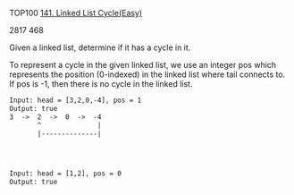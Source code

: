TOP100
[141. Linked List Cycle(Easy)](https://leetcode.com/problems/linked-list-cycle/)

2817
468

Given a linked list, determine if it has a cycle in it.

To represent a cycle in the given linked list, we use an integer pos which represents the position (0-indexed) in the linked list where tail connects to. If pos is -1, then there is no cycle in the linked list.

 
```html
Input: head = [3,2,0,-4], pos = 1
Output: true
3  ->  2  ->  0  ->  -4
       ^              |
       |--------------|
       



Input: head = [1,2], pos = 0
Output: true
```